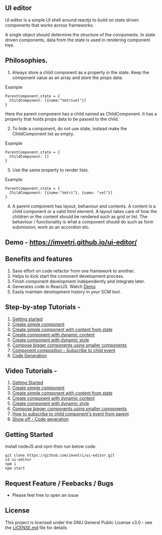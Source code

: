 ## UI editor

UI editor is a simple UI shell around reactjs to build on state driven components that works across frameworks.

A single object should determine the structure of the components. In state driven components, data from the state is used in rendering component tree. 

## Philosophies.


1. Always store a child component as a property in the state. Keep the component value as an array and store the props data.

Example
```
ParentComponent.state = {
  ChildComponent: [{name:"Vetrivel"}]
}
```

Here the parent component has a child named as ChildComponent. It has a property that holds props data to be passed to the child.

2. To hide a component, do not use state, instead make the ChildComponent list as empty.

Example
```
ParentComponent.state = {
  ChildComponent: []
}
```
3. Use the same property to render lists. 

Example
```
ParentComponent.state = {
  ChildComponent: [{name:"Vetri"}, {name: "vel"}] 
}
```
4. A parent component has layout, behaviour and contents. A content is a child component or a valid html element. A layout takes care of how the children or the content should be rendered such as grid or list.  The behaviour / functionality is what a component should do such as form submission, work as an accordion etc.


## Demo - https://imvetri.github.io/ui-editor/

## Benefits and features
1. Save effort on code refactor from one framework to another.
2. Helps to kick start the comonent development process.
3. Finish component development independently and integrate later.
4. Generates code in ReactJS. Watch [Demo](https://github.com/imvetri/ui-editor/wiki/Code-generation-to-ReactJS)
5. Easily maintain development history in your SCM tool.


## Step-by-step Tutorials - 
1. [Getting started](https://github.com/imvetri/ui-editor/wiki/Getting-Started)
2. [Create simple component](https://github.com/imvetri/ui-editor/wiki/Create-a-simple-component)
3. [Create simple component with content from state](https://github.com/imvetri/ui-editor/wiki/Create-simple-component-with-content-from-state)
4. [Create component with dynamic content](https://github.com/imvetri/ui-editor/wiki/Create-component-with-dynamic-content)
5. [Create component with dynamic style](https://github.com/imvetri/ui-editor/wiki/Create-component-with-dynamic-style)
6. [Compose bigger components using smaller components](https://github.com/imvetri/ui-editor/wiki/Compose-bigger-components-using-smaller-components)
7. [Component composition - Subscribe to child event](https://github.com/imvetri/ui-editor/wiki/Component-composition---Subscribe-to-child-components)
8. [Code Generation](https://github.com/imvetri/ui-editor/wiki/Code-generation-to-ReactJS)

## Video Tutorials - 
1. [Getting Started](https://vimeo.com/386239335)
2. [Create simple component](https://vimeo.com/386239365)
3. [Create simple component with content from state](https://vimeo.com/386239387)
4. [Create component with dynamic content](https://vimeo.com/386239417)
5. [Create component with dynamic style](https://vimeo.com/386239443)
6. [Compose bigger components using smaller components](https://vimeo.com/386239481)
7. [How to subscribe to child component's event from parent](https://vimeo.com/386239513)
8. [Show off - Code generation](https://vimeo.com/386239546)

## Getting Started
Install nodeJS and npm then run below code.

```
git clone https://github.com/imvetri/ui-editor.git
cd ui-editor
npm i
npm start

```

## Request Feature / Feebacks / Bugs

 * Please feel free to open an issue



## License

This project is licensed under the GNU General Public License v3.0 - see the [LICENSE.md](LICENSE.md) file for details

